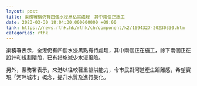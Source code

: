 ```yaml
---
layout: post
title: 渠務署稱仍有四個水浸黑點需處理　其中兩個正施工
date: 2023-03-30 18:04:30.000000000 +08:00
link: https://news.rthk.hk/rthk/ch/component/k2/1694327-20230330.htm
categories: rthk
---
```


渠務署表示，全港仍有四個水浸黑點有待處理，其中兩個正在施工，餘下兩個正在設計和規劃階段，已有措施減少水浸風險。

另外，渠務署表示，來港以往較著重排洪能力，令市民對河道產生距離感，希望實現「河畔城市」概念，提升水質及進行美化。
